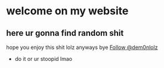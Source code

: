 # welcome on my website
## here ur gonna find random shit
hope you enjoy this shit lolz anyways bye
<a class="github-button" href="https://github.com/dem0nlolz" data-color-scheme="no-preference: dark; light: light; dark: dark;" data-show-count="true" aria-label="Follow @dem0nlolz on GitHub">Follow @dem0nlolz</a>
* do it or ur stoopid lmao
